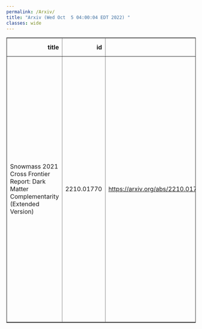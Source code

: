```yaml
---
permalink: /Arxiv/
title: "Arxiv (Wed Oct  5 04:00:04 EDT 2022) "
classes: wide
---
```

<table border="1" class="dataframe">
  <thead>
    <tr style="text-align: right;">
      <th>title</th>
      <th>id</th>
      <th>url</th>
      <th>authors</th>
      <th>Local Authors</th>
    </tr>
  </thead>
  <tbody>
    <tr>
      <td>Snowmass 2021 Cross Frontier Report: Dark Matter Complementarity   (Extended Version)</td>
      <td>2210.01770</td>
      <td><a href="https://arxiv.org/abs/2210.01770" target="_blank">https://arxiv.org/abs/2210.01770</a></td>
      <td>Antonio Boveia, Thomas Y. Chen, Caterina Doglioni, Alex Drlica-Wagner, Stefania Gori, W. Hugh Lippincott, Maria Elena Monzani, Chanda Prescod-Weinstein, Bibhushan Shakya, Tracy R. Slatyer, Natalia Toro, Mike Williams, Lindley Winslow, Philip Tanedo, Yun-Tse Tsai, Jaehoon Yu, Tien-Tien Yu</td>
      <td>Antonio Boveia</td>
    </tr>
  </tbody>
</table>
